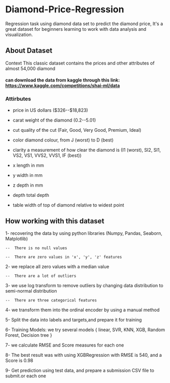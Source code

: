 # Diamond-Price-Regression 
Regression task using diamond data set to predict the diamond price, It's a great dataset for beginners learning to work with data analysis and visualization.

## About Dataset
Context
This classic dataset contains the prices and other attributes of almost 54,000 diamond
####  can  download the data from kaggle through this link: https://www.kaggle.com/competitions/shai-ml/data
### Attirbutes

- price in US dollars (\$326--\$18,823)

- carat weight of the diamond (0.2--5.01)

- cut quality of the cut (Fair, Good, Very Good, Premium, Ideal)

- color diamond colour, from J (worst) to D (best)

- clarity a measurement of how clear the diamond is (I1 (worst), SI2, SI1, VS2, VS1, VVS2, VVS1, IF (best))

- x length in mm 

- y width in mm 

- z depth in mm 

- depth total depth 

- table width of top of diamond relative to widest point 

## How working with this dataset

1- recovering the data by using python libraries (Numpy, Pandas, Seaborn, Matplotlib)

    --  There is no null values

    --  There are zero values in 'x', 'y', 'z' features

2- we replace all zero values with a median value

    --  There are a lot of outliers 

3- we use log transform to remove outliers by changing data distribution to semi-normal distribution

    --  There are three categorical features 

4- we transform them into the ordinal encoder by using a manual method

5- Split the data into labels and targets,and prepare it for training

6- Training Models: we try several models { linear, SVR, KNN, XGB, Random Forest, Decision tree }

7- we calculate RMSE and Score measures for each one

8- The best result was with using XGBRegression with RMSE is 540, and a Score is 0.98

9- Get prediction using test data, and prepare a submission CSV file to submit.or each one

